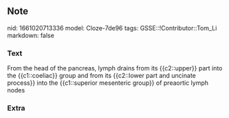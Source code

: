 ## Note
nid: 1661020713336
model: Cloze-7de96
tags: GSSE::!Contributor::Tom_Li
markdown: false

### Text
<div>
  From the head of the pancreas, lymph drains from its
  {{c2::upper}} part into the {{c1::coeliac}} group and from its
  {{c2::lower part and uncinate process}} into the {{c1::superior
  mesenteric group}} of preaortic lymph nodes
</div>

### Extra

